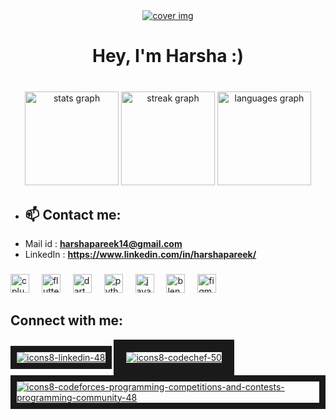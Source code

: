 <div align="center">
    <a href="https://imgbb.com/"><img src="https://i.ibb.co/tMxV37J/Download.jpg" alt="cover img" border="0"></a>
</div>  

<h1 align="center">Hey, I'm Harsha :)</h1>

###

<br clear="both">

<div align="center">
  <img src="https://github-readme-stats.vercel.app/api?username=hharshapareekk&hide_title=false&hide_rank=false&show_icons=true&include_all_commits=true&count_private=true&disable_animations=false&theme=dracula&locale=en&hide_border=true" height="150" alt="stats graph"  />
  <img src="https://streak-stats.demolab.com?user=hharshapareekk&locale=en&mode=daily&theme=dracula&hide_border=true&border_radius=5" height="150" alt="streak graph"  />
  <img src="https://github-readme-stats.vercel.app/api/top-langs?username=hharshapareekk&locale=en&hide_title=false&layout=compact&card_width=320&langs_count=5&theme=dracula&hide_border=true" height="150" alt="languages graph"  />
</div>

- <h2 align="left">📫 Contact me:</h2>
-  Mail id : **harshapareek14@gmail.com**
-  LinkedIn : **https://www.linkedin.com/in/harshapareek/**

###

<div align="left">
  <img src="https://cdn.jsdelivr.net/gh/devicons/devicon/icons/cplusplus/cplusplus-original.svg" height="30" alt="cplusplus logo"  />
  <img width="12" />
  <img src="https://cdn.jsdelivr.net/gh/devicons/devicon/icons/flutter/flutter-original.svg" height="30" alt="flutter logo"  />
  <img width="12" />
  <img src="https://cdn.jsdelivr.net/gh/devicons/devicon/icons/dart/dart-original.svg" height="30" alt="dart logo"  />
  <img width="12" />
  <img src="https://cdn.jsdelivr.net/gh/devicons/devicon/icons/python/python-original.svg" height="30" alt="python logo"  />
  <img width="12" />
  <img src="https://cdn.jsdelivr.net/gh/devicons/devicon/icons/java/java-original.svg" height="30" alt="java logo"  />
  <img width="12" />
  <img src="https://cdn.jsdelivr.net/gh/devicons/devicon/icons/blender/blender-original.svg" height="30" alt="blender logo"  />
  <img width="12" />
  <img src="https://cdn.jsdelivr.net/gh/devicons/devicon/icons/figma/figma-original.svg" height="30" alt="figma logo"  />
</div>


<h2 align="left">Connect with me:</h2>
<p align="left">
<a href="https://www.linkedin.com/in/harshapareek/"><img src="https://i.ibb.co/8KmxB7C/icons8-linkedin-48.png" alt="icons8-linkedin-48" border="10"></a>
<a href="https://www.codechef.com/users/procomder_101"><img src="https://i.ibb.co/gzVHSQT/icons8-codechef-50.png" alt="icons8-codechef-50" border="20"></a>
<a href="https://codeforces.com/profile/procoder_hp14"><img src="https://i.ibb.co/Q93cqfw/icons8-codeforces-programming-competitions-and-contests-programming-community-48.png" alt="icons8-codeforces-programming-competitions-and-contests-programming-community-48" border="10"></a>

